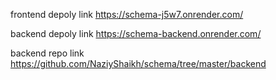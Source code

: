 frontend depoly link https://schema-j5w7.onrender.com/

backend depoly link https://schema-backend.onrender.com/

backend repo link https://github.com/NaziyShaikh/schema/tree/master/backend
